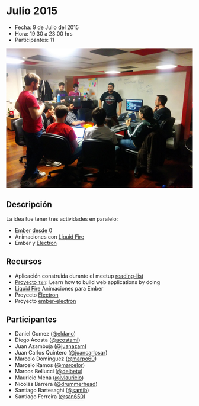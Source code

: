 # Julio 2015

* Fecha: 9 de Julio del 2015
* Hora: 19:30 a 23:00 hrs
* Participantes: 11

![Ember meetup](./photo.jpg)

## Descripción

La idea fue tener tres actividades en paralelo:
* [Ember desde 0](./ember-desde-0.md)
* Animaciones con [Liquid Fire](http://ef4.github.io/liquid-fire/)
* Ember y [Electron](http://electron.atom.io/)

## Recursos

* Aplicación construida durante el meetup [reading-list](https://github.com/ember-montevideo/reading-list)
* [Proyecto `ten`](https://github.com/san650/ten): Learn how to build web applications by doing
* [Liquid Fire](http://ef4.github.io/liquid-fire/) Animaciones para Ember
* Proyecto [Electron](http://electron.atom.io/)
* Proyecto [ember-electron](https://github.com/usecanvas/ember-electron)

## Participantes

* Daniel Gomez ([@eldano](https://github.com/eldano))
* Diego Acosta ([@acostami](https://github.com/acostami))
* Juan Azambuja ([@juanazam](https://github.com/juanazam))
* Juan Carlos Quintero ([@juancarlosqr](https://github.com/juancarlosqr))
* Marcelo Dominguez ([@marpo60](@https://github.com/marpo60))
* Marcelo Ramos ([@marcelor](https://github.com/marcelor))
* Marcos Bellucci ([@delbetu](https://github.com/delbetu))
* Mauricio Mena ([@lvlauricio](https://github.com/lvl4ul2i))
* Nicolás Barrera ([@drummerhead](https://github.com/drummerhead))
* Santiago Bartesaghi ([@santib](https://github.com/santib))
* Santiago Ferreira ([@san650](https://github.com/san650))
